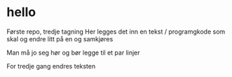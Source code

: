 # hello
Første repo, tredje tagning
Her legges det inn en tekst / programgkode
som skal og endre litt på en 
og samkjøres

Man må jo seg hør og bør 
legge til et par linjer

For tredje gang endres teksten

